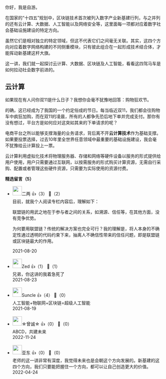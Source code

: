 你好，我是自游。

在国家的“十四五”规划中，区块链技术首次被列入数字产业新基建行列，与之并列的还有云计算、大数据、人工智能以及网络安全等，这里面每一项都对应着数字社会基础设施建设的特定方向。

虽然它们是相对独立的特定领域，但这不代表它们之间毫无关联。其实，这四个方向对应着数字网络构建的不同侧重模块，只有彼此组合在一起形成技术结合体，才能挥动新基建这杆大旗。

这一讲，我们就一起探讨云计算、大数据、区块链及人工智能，看看这四驾马车是如何拉动社会数字前进的。

## 云计算

如果现在有人问你双11是什么日子？我想你会毫不犹豫地回答：购物狂欢节。

的确，这已经成为了我国的一个约定俗成的节日。每当临近双11，我们都会往购物车中疯狂加购，而在双11的凌晨，所有的人都争先恐后地下单并完成支付。那你有没有想过，平台方是如何应对这突如其来的下单请求的呢？

电商平台之所以能够支撑海量的业务请求，背后离不开**云计算技术**作为基础支撑。如果要投票选择，过去10年里全世界任意领域中最重要的基础设施建设，我会毫不犹豫给云计算投上一票。

云计算利用虚拟化技术将物理服务器、存储和网络等硬件设备以服务的形式提供给用户使用，用户只需要通过互联网，以按需服务的形式购买计算资源，无需自行采购、配置或者管理这些硬件资源，只需要为实际使用的资源付费。
<div><strong>精选留言（5）</strong></div><ul>
<li><img src="https://static001.geekbang.org/account/avatar/00/12/ef/a2/62b73e2a.jpg" width="30px"><span>二两</span> 👍（3） 💬（2）<div>目前，就我个人阅读专栏内容后，理解如下：

联盟链的用武之地在于参与者之间的关系，如溯源、信任等，在其他方面，没有竞争优势。

为何要用联盟链？传统的解决方案也完全可行？我的理解是，将人本身的不确定性通过透明的代码约束下来，抽离人不确信性带来的信任问题，即是联盟链或区块链最大的作用。</div>2021-08-20</li><br/><li><img src="https://static001.geekbang.org/account/avatar/00/29/98/36/057feabf.jpg" width="30px"><span>Zed</span> 👍（1） 💬（1）<div>兄弟，你这讲的我着急死了</div>2021-08-23</li><br/><li><img src="https://static001.geekbang.org/account/avatar/00/12/c9/46/24d01147.jpg" width="30px"><span>Suncle</span> 👍（4） 💬（0）<div>人工智能+物联网+区块链=超级人工智能</div>2021-08-19</li><br/><li><img src="https://static001.geekbang.org/account/avatar/00/12/95/25/220e7470.jpg" width="30px"><span>☆曾诚☆</span> 👍（0） 💬（0）<div>ABCD，共建未来</div>2022-11-24</li><br/><li><img src="https://static001.geekbang.org/account/avatar/00/0f/a8/35/85033228.jpg" width="30px"><span>亚东</span> 👍（0） 💬（0）<div>老师的这一讲非常有深度，我觉得未来也是会朝这个方向发展的。新基建的这四个方向，我们只要能把握住一个方向，都可以让自己创造更大的价值。</div>2022-04-24</li><br/>
</ul>